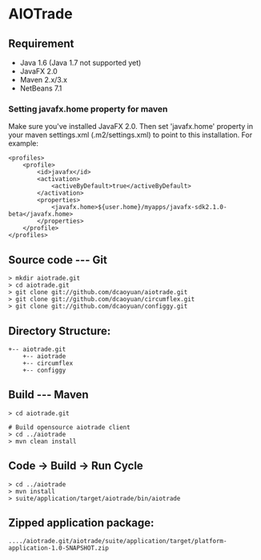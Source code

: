 
AIOTrade
========

## Requirement
    
* Java 1.6 (Java 1.7 not supported yet)
* JavaFX 2.0
* Maven 2.x/3.x
* NetBeans 7.1

### Setting javafx.home property for maven

Make sure you've installed JavaFX 2.0. Then set 'javafx.home' property in your maven settings.xml (.m2/settings.xml) to point to this installation. For example:

    <profiles>
        <profile>
            <id>javafx</id>
            <activation>
                <activeByDefault>true</activeByDefault>
            </activation>
            <properties>
                <javafx.home>${user.home}/myapps/javafx-sdk2.1.0-beta</javafx.home>
            </properties>
        </profile>
    </profiles>

## Source code --- Git

    > mkdir aiotrade.git
    > cd aiotrade.git
    > git clone git://github.com/dcaoyuan/aiotrade.git
    > git clone git://github.com/dcaoyuan/circumflex.git
    > git clone git://github.com/dcaoyuan/configgy.git

## Directory Structure:
    +-- aiotrade.git
        +-- aiotrade
        +-- circumflex
        +-- configgy

## Build --- Maven

    > cd aiotrade.git

    # Build opensource aiotrade client
    > cd ../aiotrade
    > mvn clean install  

## Code -> Build -> Run Cycle

    > cd ../aiotrade
    > mvn install  
    > suite/application/target/aiotrade/bin/aiotrade

## Zipped application package:

    ..../aiotrade.git/aiotrade/suite/application/target/platform-application-1.0-SNAPSHOT.zip

